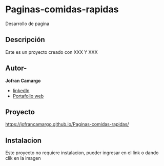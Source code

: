 # Paginas-comidas-rapidas
Desarrollo de pagina 
## Descripción

Este es un proyecto creado con XXX Y XXX 

## Autor-
**Jofran Camargo**

* [linkedIn](www.linkedin.com/in/jofrancamargo)
* [Portafolio web]()

## Proyecto

https://jofrancamargo.github.io/Paginas-comidas-rapidas/


## Instalacion

Este proyecto no requiere instalacion, pueder ingresar en el link o dando clik en la imagen
